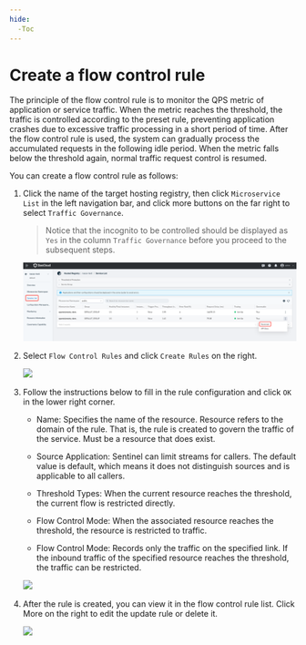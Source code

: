 ```yaml
---
hide:
  -Toc
---
```


# Create a flow control rule

The principle of the flow control rule is to monitor the QPS metric of application or service traffic. When the metric reaches the threshold, the traffic is controlled according to the preset rule, preventing application crashes due to excessive traffic processing in a short period of time. After the flow control rule is used, the system can gradually process the accumulated requests in the following idle period. When the metric falls below the threshold again, normal traffic request control is resumed.

You can create a flow control rule as follows:

1. Click the name of the target hosting registry, then click `Microservice List` in the left navigation bar, and click more buttons on the far right to select `Traffic Governance`.

    > Notice that the incognito to be controlled should be displayed as `Yes` in the column `Traffic Governance` before you proceed to the subsequent steps.

    ![](../../../images/gov00.png)

2. Select `Flow Control Rules` and click `Create Rules` on the right.

    ![](https://docs.daocloud.io/daocloud-docs-images/docs/en/docs/skoala/images/gov01.png)

3. Follow the instructions below to fill in the rule configuration and click `OK` in the lower right corner.

    - Name: Specifies the name of the resource. Resource refers to the domain of the rule. That is, the rule is created to govern the traffic of the service. Must be a resource that does exist.

    - Source Application: Sentinel can limit streams for callers. The default value is default, which means it does not distinguish sources and is applicable to all callers.

    - Threshold Types: When the current resource reaches the threshold, the current flow is restricted directly.

    - Flow Control Mode: When the associated resource reaches the threshold, the resource is restricted to traffic.

    - Flow Control Mode: Records only the traffic on the specified link. If the inbound traffic of the specified resource reaches the threshold, the traffic can be restricted.

    ![](https://docs.daocloud.io/daocloud-docs-images/docs/en/docs/skoala/images/gov02.png)

4. After the rule is created, you can view it in the flow control rule list. Click More on the right to edit the update rule or delete it.

    ![](https://docs.daocloud.io/daocloud-docs-images/docs/en/docs/skoala/images/gov03.png)
